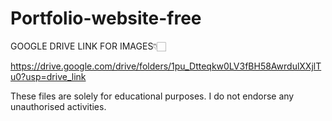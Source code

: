 # Portfolio-website-free

GOOGLE DRIVE LINK FOR IMAGES👇🏻

https://drive.google.com/drive/folders/1pu_Dtteqkw0LV3fBH58AwrdulXXjlTu0?usp=drive_link

These files are solely for educational purposes. I do not endorse any unauthorised activities.

